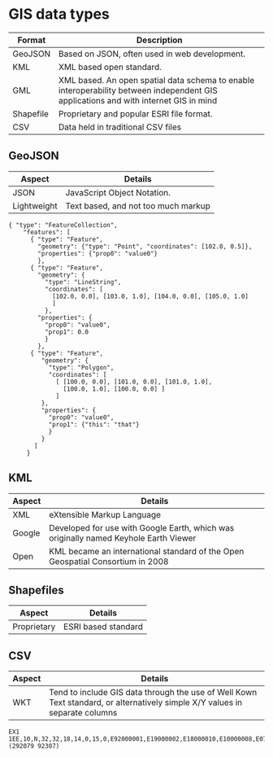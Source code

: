 GIS data types
==============

| Format | Description |
| ------ | ----------- |
| GeoJSON | Based on JSON, often used in web development. |
| KML | XML based open standard. |
| GML | XML based.  An open spatial data schema to enable interoperability between independent GIS applications and with internet GIS in mind |
| Shapefile | Proprietary and popular ESRI file format. |
| CSV | Data held in traditional CSV files |

GeoJSON
-------

| Aspect | Details |
| ---- | ---- |
| JSON | JavaScript Object Notation.   |
| Lightweight | Text based, and not too much markup |

```
{ "type": "FeatureCollection",
    "features": [
      { "type": "Feature",
        "geometry": {"type": "Point", "coordinates": [102.0, 0.5]},
        "properties": {"prop0": "value0"}
        },
      { "type": "Feature",
        "geometry": {
          "type": "LineString",
          "coordinates": [
            [102.0, 0.0], [103.0, 1.0], [104.0, 0.0], [105.0, 1.0]
            ]
          },
        "properties": {
          "prop0": "value0",
          "prop1": 0.0
          }
        },
      { "type": "Feature",
         "geometry": {
           "type": "Polygon",
           "coordinates": [
             [ [100.0, 0.0], [101.0, 0.0], [101.0, 1.0],
               [100.0, 1.0], [100.0, 0.0] ]
             ]
         },
         "properties": {
           "prop0": "value0",
           "prop1": {"this": "that"}
           }
         }
       ]
     }
```

KML
---

| Aspect | Details |
| ------ | ------- |
| XML | eXtensible Markup Language  |
| Google | Developed for use with Google Earth, which was originally named Keyhole Earth Viewer |
| Open | KML became an international standard of the Open Geospatial Consortium in 2008 |


Shapefiles
----------

| Aspect | Details |
| ---- | ---- |
| Proprietary | ESRI based standard |

CSV
---

| Aspect | Details |
| ------ | ------- |
| WKT | Tend to include GIS data through the use of Well Kown Text standard, or alternatively simple X/Y values in separate columns |

```
EX1 1EE,10,N,32,32,18,14,0,15,0,E92000001,E19000002,E18000010,E10000008,E07000041,E05003502,S,POINT (292079 92307)
```
